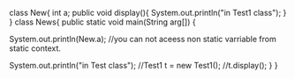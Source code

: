   class New{
 int a;
 public void display(){
  System.out.println("in Test1 class");
 }
}
 class News{
  public static void main(String arg[])
{


System.out.println(New.a);	//you can not aceess non static varriable from static context.



  System.out.println("in Test class");
  //Test1 t = new Test1();
  //t.display();
 }
}                           
